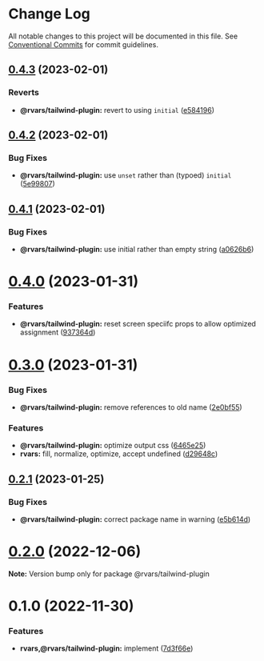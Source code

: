 # Change Log

All notable changes to this project will be documented in this file.
See [Conventional Commits](https://conventionalcommits.org) for commit guidelines.

## [0.4.3](https://github.com/tkofh/rvars/compare/@rvars/tailwind-plugin@0.4.2...@rvars/tailwind-plugin@0.4.3) (2023-02-01)

### Reverts

- **@rvars/tailwind-plugin:** revert to using `initial` ([e584196](https://github.com/tkofh/rvars/commit/e584196d37c51b47e9ad0e9d60f6b040d4728d8d))

## [0.4.2](https://github.com/tkofh/rvars/compare/@rvars/tailwind-plugin@0.4.1...@rvars/tailwind-plugin@0.4.2) (2023-02-01)

### Bug Fixes

- **@rvars/tailwind-plugin:** use `unset` rather than (typoed) `initial` ([5e99807](https://github.com/tkofh/rvars/commit/5e998079bde9b82173a6219afcc3a6f9eedef59b))

## [0.4.1](https://github.com/tkofh/rvars/compare/@rvars/tailwind-plugin@0.4.0...@rvars/tailwind-plugin@0.4.1) (2023-02-01)

### Bug Fixes

- **@rvars/tailwind-plugin:** use initial rather than empty string ([a0626b6](https://github.com/tkofh/rvars/commit/a0626b69bd8375973512d5f8544c9ffc02c07fd8))

# [0.4.0](https://github.com/tkofh/rvars/compare/@rvars/tailwind-plugin@0.3.0...@rvars/tailwind-plugin@0.4.0) (2023-01-31)

### Features

- **@rvars/tailwind-plugin:** reset screen speciifc props to allow optimized assignment ([937364d](https://github.com/tkofh/rvars/commit/937364d513037a9ba76fdab8363177ec96db59b6))

# [0.3.0](https://github.com/tkofh/rvars/compare/@rvars/tailwind-plugin@0.2.1...@rvars/tailwind-plugin@0.3.0) (2023-01-31)

### Bug Fixes

- **@rvars/tailwind-plugin:** remove references to old name ([2e0bf55](https://github.com/tkofh/rvars/commit/2e0bf557e65e6d6499907875f19c0523e29bafa1))

### Features

- **@rvars/tailwind-plugin:** optimize output css ([6465e25](https://github.com/tkofh/rvars/commit/6465e25cac0bf852954d0fd473ba351c96c7d543))
- **rvars:** fill, normalize, optimize, accept undefined ([d29648c](https://github.com/tkofh/rvars/commit/d29648cf57e0db11ed6c2dffe7913047958f765d))

## [0.2.1](https://github.com/tkofh/rvars/compare/@rvars/tailwind-plugin@0.2.0...@rvars/tailwind-plugin@0.2.1) (2023-01-25)

### Bug Fixes

- **@rvars/tailwind-plugin:** correct package name in warning ([e5b614d](https://github.com/tkofh/rvars/commit/e5b614d53b2ea1d3788a6f154f522d78fdd4d708))

# [0.2.0](https://github.com/tkofh/rvars/compare/@rvars/tailwind-plugin@0.1.0...@rvars/tailwind-plugin@0.2.0) (2022-12-06)

**Note:** Version bump only for package @rvars/tailwind-plugin

# 0.1.0 (2022-11-30)

### Features

- **rvars,@rvars/tailwind-plugin:** implement ([7d3f66e](https://github.com/tkofh/rvars/commit/7d3f66ef4c3e36739f8c6b4bd5cc9291de8a8f6b))
